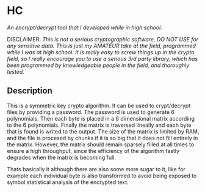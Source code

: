 # HC

*An encrypt/decrypt tool that I developed while in high school.*

DISCLAIMER: *This is not a serious cryptographic software, DO NOT USE for any sensitive data.
This is just my AMATEUR take at the field, programmed while I was at high school. It is really
easy to screw things up in the crypto field, so I really encourage you to use a serious 3rd
party library, which has been programmed by knowledgeable people in the field, and thoroughly tested.*

## Description

This is a symmetric key crypto algorithm. It can be used to crypt/decrypt files by providing a password.
The password is used to generate 6 polynomials. Then each byte is placed in a 6 dimensional matrix according
to the 6 polynomials. Finally the matrix is traversed lineally and each byte that is found is writed to
the output. The size of the matrix is limited by RAM, and the file is procesed by chunks if it is so big
that it does not fill entirely in the matrix. However, the matrix should remain sparsely filled at all times
to ensure a high throughput, since the efficiency of the algorithm fastly degrades when the matrix is becoming
full.

Thats basically it although there are also some more sugar to it, like for example each individual byte is also 
transformed to avoid being exposed to symbol statistical analysis of the encrypted text. 

